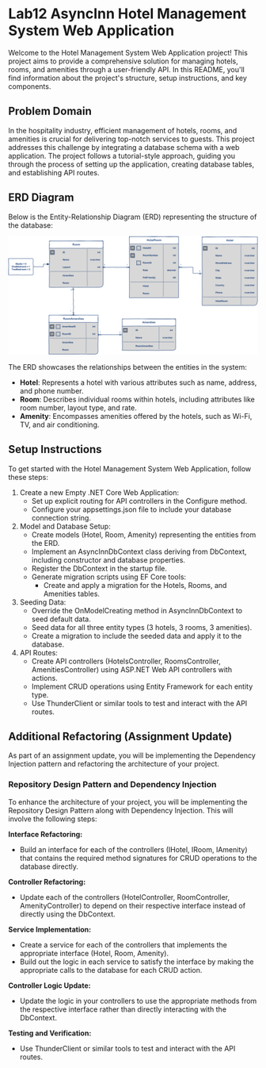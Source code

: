 # Lab12 AsyncInn Hotel Management System Web Application

Welcome to the Hotel Management System Web Application project! This project aims to provide a comprehensive solution for managing hotels, rooms, and amenities through a user-friendly API. In this README, you'll find information about the project's structure, setup instructions, and key components.

## Problem Domain
In the hospitality industry, efficient management of hotels, rooms, and amenities is crucial for delivering top-notch services to guests. This project addresses this challenge by integrating a database schema with a web application. The project follows a tutorial-style approach, guiding you through the process of setting up the application, creating database tables, and establishing API routes.

## ERD Diagram
Below is the Entity-Relationship Diagram (ERD) representing the structure of the database:

![Async Inn ERD](https://github.com/chillgatez/Lab12-AsyncInnManagementSystem/blob/Kelsee-Lab11/async-inn-erd.png?raw=true)


The ERD showcases the relationships between the entities in the system:
- **Hotel**: Represents a hotel with various attributes such as name, address, and phone number.  
- **Room**: Describes individual rooms within hotels, including attributes like room number, layout type, and rate.  
- **Amenity**: Encompasses amenities offered by the hotels, such as Wi-Fi, TV, and air conditioning.  

## Setup Instructions
To get started with the Hotel Management System Web Application, follow these steps:
1. Create a new Empty .NET Core Web Application:
    - Set up explicit routing for API controllers in the Configure method.
    - Configure your appsettings.json file to include your database connection string.
1. Model and Database Setup:
    - Create models (Hotel, Room, Amenity) representing the entities from the ERD.
    - Implement an AsyncInnDbContext class deriving from DbContext, including constructor and database properties.
    - Register the DbContext in the startup file.
    - Generate migration scripts using EF Core tools:
      - Create and apply a migration for the Hotels, Rooms, and Amenities tables.
1. Seeding Data:
    - Override the OnModelCreating method in AsyncInnDbContext to seed default data.
    - Seed data for all three entity types (3 hotels, 3 rooms, 3 amenities).
    - Create a migration to include the seeded data and apply it to the database.
1. API Routes:
    - Create API controllers (HotelsController, RoomsController, AmenitiesController) using ASP.NET Web API controllers with actions.
    - Implement CRUD operations using Entity Framework for each entity type.
    - Use ThunderClient or similar tools to test and interact with the API routes.

## Additional Refactoring (Assignment Update)

As part of an assignment update, you will be implementing the Dependency Injection pattern and refactoring the architecture of your project.

### Repository Design Pattern and Dependency Injection

To enhance the architecture of your project, you will be implementing the Repository Design Pattern along with Dependency Injection. This will involve the following steps:

**Interface Refactoring:**

- Build an interface for each of the controllers (IHotel, IRoom, IAmenity) that contains the required method signatures for CRUD operations to the database directly.

**Controller Refactoring:**

- Update each of the controllers (HotelController, RoomController, AmenityController) to depend on their respective interface instead of directly using the DbContext.

**Service Implementation:**

- Create a service for each of the controllers that implements the appropriate interface (Hotel, Room, Amenity).
- Build out the logic in each service to satisfy the interface by making the appropriate calls to the database for each CRUD action.

**Controller Logic Update:**

- Update the logic in your controllers to use the appropriate methods from the respective interface rather than directly interacting with the DbContext.

**Testing and Verification:**

- Use ThunderClient or similar tools to test and interact with the API routes.
